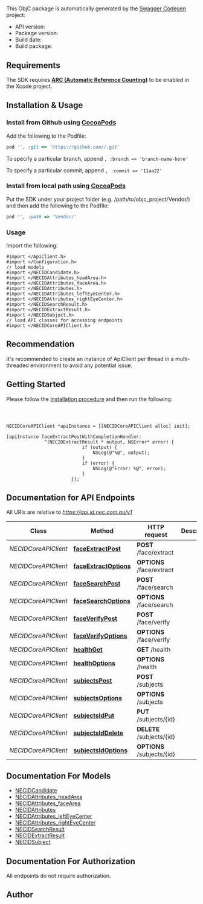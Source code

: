 # 


This ObjC package is automatically generated by the [Swagger Codegen](https://github.com/swagger-api/swagger-codegen) project:

- API version: 
- Package version: 
- Build date: 
- Build package: 

## Requirements

The SDK requires [**ARC (Automatic Reference Counting)**](http://stackoverflow.com/questions/7778356/how-to-enable-disable-automatic-reference-counting) to be enabled in the Xcode project.

## Installation & Usage
### Install from Github using [CocoaPods](https://cocoapods.org/)

Add the following to the Podfile:

```ruby
pod '', :git => 'https://github.com//.git'
```

To specify a particular branch, append `, :branch => 'branch-name-here'`

To specify a particular commit, append `, :commit => '11aa22'`

### Install from local path using [CocoaPods](https://cocoapods.org/)

Put the SDK under your project folder (e.g. /path/to/objc_project/Vendor/) and then add the following to the Podfile:

```ruby
pod '', :path => 'Vendor/'
```

### Usage

Import the following:

```objc
#import </ApiClient.h>
#import </Configuration.h>
// load models
#import </NECIDCandidate.h>
#import </NECIDAttributes_headArea.h>
#import </NECIDAttributes_faceArea.h>
#import </NECIDAttributes.h>
#import </NECIDAttributes_leftEyeCenter.h>
#import </NECIDAttributes_rightEyeCenter.h>
#import </NECIDSearchResult.h>
#import </NECIDExtractResult.h>
#import </NECIDSubject.h>
// load API classes for accessing endpoints
#import </NECIDCoreAPIClient.h>

```

## Recommendation

It's recommended to create an instance of ApiClient per thread in a multi-threaded environment to avoid any potential issue.

## Getting Started

Please follow the [installation procedure](#installation--usage) and then run the following:

```objc



NECIDCoreAPIClient *apiInstance = [[NECIDCoreAPIClient alloc] init];

[apiInstance faceExtractPostWithCompletionHandler: 
              ^(NECIDExtractResult * output, NSError* error) {
                            if (output) {
                                NSLog(@"%@", output);
                            }
                            if (error) {
                                NSLog(@"Error: %@", error);
                            }
                        }];

```

## Documentation for API Endpoints

All URIs are relative to *https://api.id.nec.com.au/v1*

Class | Method | HTTP request | Description
------------ | ------------- | ------------- | -------------
*NECIDCoreAPIClient* | [**faceExtractPost**](NECIDCoreAPIClient.md#faceextractpost) | **POST** /face/extract | 
*NECIDCoreAPIClient* | [**faceExtractOptions**](NECIDCoreAPIClient.md#faceextractoptions) | **OPTIONS** /face/extract | 
*NECIDCoreAPIClient* | [**faceSearchPost**](NECIDCoreAPIClient.md#facesearchpost) | **POST** /face/search | 
*NECIDCoreAPIClient* | [**faceSearchOptions**](NECIDCoreAPIClient.md#facesearchoptions) | **OPTIONS** /face/search | 
*NECIDCoreAPIClient* | [**faceVerifyPost**](NECIDCoreAPIClient.md#faceverifypost) | **POST** /face/verify | 
*NECIDCoreAPIClient* | [**faceVerifyOptions**](NECIDCoreAPIClient.md#faceverifyoptions) | **OPTIONS** /face/verify | 
*NECIDCoreAPIClient* | [**healthGet**](NECIDCoreAPIClient.md#healthget) | **GET** /health | 
*NECIDCoreAPIClient* | [**healthOptions**](NECIDCoreAPIClient.md#healthoptions) | **OPTIONS** /health | 
*NECIDCoreAPIClient* | [**subjectsPost**](NECIDCoreAPIClient.md#subjectspost) | **POST** /subjects | 
*NECIDCoreAPIClient* | [**subjectsOptions**](NECIDCoreAPIClient.md#subjectsoptions) | **OPTIONS** /subjects | 
*NECIDCoreAPIClient* | [**subjectsIdPut**](NECIDCoreAPIClient.md#subjectsidput) | **PUT** /subjects/{id} | 
*NECIDCoreAPIClient* | [**subjectsIdDelete**](NECIDCoreAPIClient.md#subjectsiddelete) | **DELETE** /subjects/{id} | 
*NECIDCoreAPIClient* | [**subjectsIdOptions**](NECIDCoreAPIClient.md#subjectsidoptions) | **OPTIONS** /subjects/{id} | 


## Documentation For Models

 - [NECIDCandidate](NECIDCandidate.md)
 - [NECIDAttributes_headArea](NECIDAttributes_headArea.md)
 - [NECIDAttributes_faceArea](NECIDAttributes_faceArea.md)
 - [NECIDAttributes](NECIDAttributes.md)
 - [NECIDAttributes_leftEyeCenter](NECIDAttributes_leftEyeCenter.md)
 - [NECIDAttributes_rightEyeCenter](NECIDAttributes_rightEyeCenter.md)
 - [NECIDSearchResult](NECIDSearchResult.md)
 - [NECIDExtractResult](NECIDExtractResult.md)
 - [NECIDSubject](NECIDSubject.md)


## Documentation For Authorization

 All endpoints do not require authorization.


## Author





